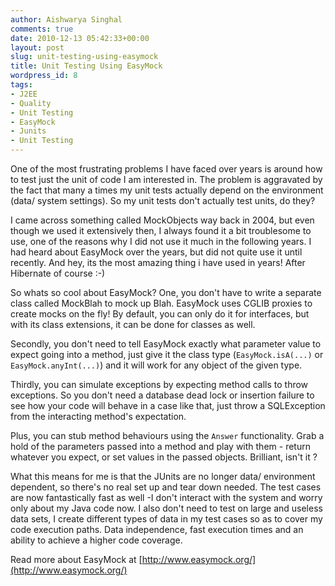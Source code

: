 ```yaml
---
author: Aishwarya Singhal
comments: true
date: 2010-12-13 05:42:33+00:00
layout: post
slug: unit-testing-using-easymock
title: Unit Testing Using EasyMock
wordpress_id: 8
tags:
- J2EE
- Quality
- Unit Testing
- EasyMock
- Junits
- Unit Testing
---
```


One of the most frustrating problems I have faced over years is around how to test just the unit of code I am interested in. The problem is aggravated by the fact that many a times my unit tests actually depend on the environment (data/ system settings). So my unit tests don't actually test units, do they?

I came across something called MockObjects way back in 2004, but even though we used it extensively then, I always found it a bit troublesome to use, one of the reasons why I did not use it much in the following years. I had heard about EasyMock over the years, but did not quite use it until recently. And hey, its the most amazing thing i have used in years! After Hibernate of course :-)

So whats so cool about EasyMock? One, you don't have to write a separate class called MockBlah to mock up Blah. EasyMock uses CGLIB proxies to create mocks on the fly! By default, you can only do it for interfaces, but with its class extensions, it can be done for classes as well.

Secondly, you don't need to tell EasyMock exactly what parameter value to expect going into a method, just give it the class type (`EasyMock.isA(...)` or `EasyMock.anyInt(...)`) and it will work for any object of the given type.

Thirdly, you can simulate exceptions by expecting method calls to throw exceptions. So you don't need a database dead lock or insertion failure to see how your code will behave in a case like that, just throw a SQLException from the interacting method's expectation.

Plus, you can stub method behaviours using the `Answer` functionality. Grab a hold of the parameters passed into a method and play with them - return whatever you expect, or set values in the passed objects. Brilliant, isn't it ?

What this means for me is that the JUnits are no longer data/ environment dependent, so there's no real set up and tear down needed. The test cases are now fantastically fast as well -I don't interact with the system and worry only about my Java code now. I also don't need to test on large and useless data sets, I create different types of data in my test cases so as to cover my code execution paths. Data independence, fast execution times and an ability to achieve a higher code coverage.

Read more about EasyMock at [http://www.easymock.org/](http://www.easymock.org/)
